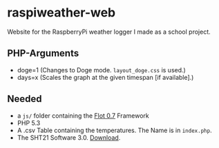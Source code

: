 raspiweather-web
================

Website for the RaspberryPi weather logger I made as a school project.

## PHP-Arguments
- doge=1 (Changes to Doge mode. ```layout_doge.css``` is used.)
- days=x (Scales the graph at the given timespan [if available].)

## Needed
- a ```js/``` folder containing the [Flot 0.7](https://code.google.com/p/flot/downloads/detail?name=flot-0.7.zip&can=2&q=) Framework
- PHP 5.3
- A .csv Table containing the temperatures. The Name is in ```index.php```.
- The SHT21 Software 3.0. [Download](http://www.emsystech.de/raspi-sht21/).

